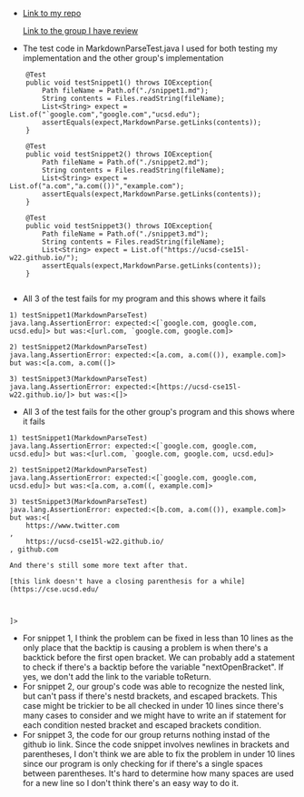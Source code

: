 * [Link to my repo](https://github.com/Yumei0422/CSE15L-TheLunaMoths)

  [Link to the group I have review](https://github.com/yaz067/markdown-parse/blob/main/MarkdownParseTest.java)


* The test code in MarkdownParseTest.java I used for both testing my implementation and the other group's implementation 

```
    @Test
    public void testSnippet1() throws IOException{
        Path fileName = Path.of("./snippet1.md");
	    String contents = Files.readString(fileName);
        List<String> expect = List.of("`google.com","google.com","ucsd.edu");
        assertEquals(expect,MarkdownParse.getLinks(contents));
    }

    @Test
    public void testSnippet2() throws IOException{
        Path fileName = Path.of("./snippet2.md");
	    String contents = Files.readString(fileName);
        List<String> expect = List.of("a.com","a.com(())","example.com"); 
        assertEquals(expect,MarkdownParse.getLinks(contents));
    } 

    @Test
    public void testSnippet3() throws IOException{
        Path fileName = Path.of("./snippet3.md");
	    String contents = Files.readString(fileName);
        List<String> expect = List.of("https://ucsd-cse15l-w22.github.io/");
        assertEquals(expect,MarkdownParse.getLinks(contents));
    }
    
 ```   
* All 3 of the test fails for my program and this shows where it fails

```
1) testSnippet1(MarkdownParseTest)
java.lang.AssertionError: expected:<[`google.com, google.com, ucsd.edu]> but was:<[url.com, `google.com, google.com]>

2) testSnippet2(MarkdownParseTest)
java.lang.AssertionError: expected:<[a.com, a.com(()), example.com]> but was:<[a.com, a.com((]>

3) testSnippet3(MarkdownParseTest)
java.lang.AssertionError: expected:<[https://ucsd-cse15l-w22.github.io/]> but was:<[]>

```

* All 3 of the test fails for the other group's program and this shows where it fails

```
1) testSnippet1(MarkdownParseTest)
java.lang.AssertionError: expected:<[`google.com, google.com, ucsd.edu]> but was:<[url.com, `google.com, google.com, ucsd.edu]>

2) testSnippet2(MarkdownParseTest)
java.lang.AssertionError: expected:<[`google.com, google.com, ucsd.edu]> but was:<[a.com, a.com((, example.com]>

3) testSnippet3(MarkdownParseTest)
java.lang.AssertionError: expected:<[b.com, a.com(()), example.com]> but was:<[
    https://www.twitter.com
, 
    https://ucsd-cse15l-w22.github.io/
, github.com

And there's still some more text after that.

[this link doesn't have a closing parenthesis for a while](https://cse.ucsd.edu/



]>
```

* For snippet 1, I think the problem can be fixed in less than 10 lines as the only place that the backtip is causing a problem is when there's a backtick before the first open bracket. We can probably add a statement to check if there's a backtip before the variable "nextOpenBracket". If yes, we don't add the link to the variable toReturn.
* For snippet 2, our group's code was able to recognize the nested link, but can't pass if there's nestd brackets, and escaped brackets. This case might be trickier to be all checked in under 10 lines since there's many cases to consider and we might have to write an if statement for each condition nested bracket and escaped brackets condition. 
* For snippet 3, the code for our group returns nothing instad of the github io link. Since the code snippet involves newlines in brackets and parentheses, I don't think we are able to fix the problem in under 10 lines since our program is only checking for if there's a single spaces between parentheses. It's hard to determine how many spaces are used for a new line so I don't think there's an easy way to do it. 
